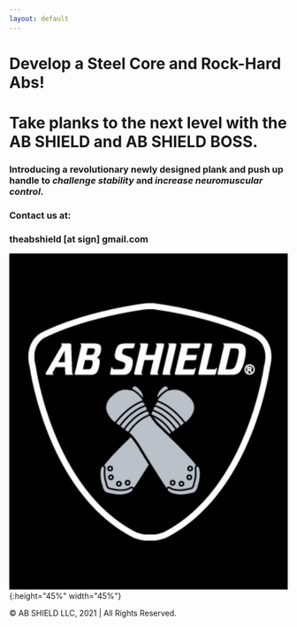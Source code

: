 ```yaml
---
layout: default
---
```

# **Develop a Steel Core and Rock-Hard Abs!**


# Take planks to the next level with the AB SHIELD and AB SHIELD BOSS.

### Introducing a revolutionary newly designed plank and push up handle to _challenge stability_ and _increase neuromuscular control_.


### Contact us at:
### theabshield [at sign] gmail.com

![logo](logo.jpg){:height="45%" width="45%"}

<p>&copy; AB SHIELD LLC, 2021 | All Rights Reserved. </p>

